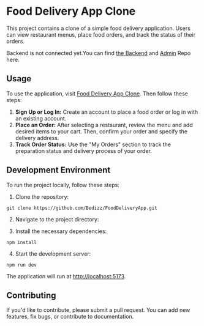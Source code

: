 <!DOCTYPE html>
<html lang="en">
<head>
    <meta charset="UTF-8">
    <meta name="viewport" content="width=device-width, initial-scale=1.0">
    
    
</head>
<body>

<h1>Food Delivery App Clone</h1>

<p>This project contains a clone of a simple food delivery application. Users can view restaurant menus, place food orders, and track the status of their orders.</p>
<p>Backend is not connected yet.You can find <a href="https://github.com/Bedizz/FoodDeliveryApp-Backend">the Backend</a> and <a href="https://github.com/Bedizz/FoodDeliveryApp-Backend">Admin</a> Repo here.</p>

<h2>Usage</h2>

<p>To use the application, visit <a href="https://fooddeliveryappclone.netlify.app/">Food Delivery App Clone</a>. Then follow these steps:</p>

<ol>
    <li><strong>Sign Up or Log In:</strong> Create an account to place a food order or log in with an existing account.</li>
    <li><strong>Place an Order:</strong> After selecting a restaurant, review the menu and add desired items to your cart. Then, confirm your order and specify the delivery address.</li>
    <li><strong>Track Order Status:</strong> Use the "My Orders" section to track the preparation status and delivery process of your order.</li>
</ol>

<h2>Development Environment</h2>

<p>To run the project locally, follow these steps:</p>

<ol>
    <li>Clone the repository:</li>
</ol>

<pre><code>git clone https://github.com/Bedizz/FoodDeliveryApp.git
</code></pre>

<ol start="2">
    <li>Navigate to the project directory:</li>
</ol>

<ol start="3">
    <li>Install the necessary dependencies:</li>
</ol>

<pre><code>npm install
</code></pre>

<ol start="4">
    <li>Start the development server:</li>
</ol>

<pre><code>npm run dev
</code></pre>

<p>The application will run at <a href="http://localhost:5173">http://localhost:5173</a>.</p>

<h2>Contributing</h2>

<p>If you'd like to contribute, please submit a pull request. You can add new features, fix bugs, or contribute to documentation.</p>



</body>
</html>
